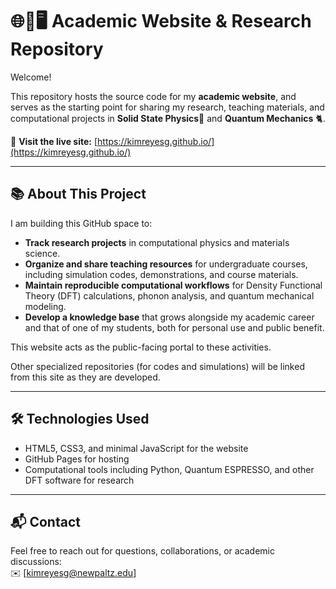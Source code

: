  # 🌐🧪🖥️ Academic Website & Research Repository

Welcome!  

This repository hosts the source code for my **academic website**, and serves as the starting point for sharing my research, teaching materials, and computational projects in **Solid State Physics**💎 and **Quantum Mechanics** 🐈.

🔗 **Visit the live site:** [https://kimreyesg.github.io/](https://kimreyesg.github.io/)

---

## 📚 About This Project

I am building this GitHub space to:

- **Track research projects** in computational physics and materials science.
- **Organize and share teaching resources** for undergraduate courses, including simulation codes, demonstrations, and course materials.
- **Maintain reproducible computational workflows** for Density Functional Theory (DFT) calculations, phonon analysis, and quantum mechanical modeling.
- **Develop a knowledge base** that grows alongside my academic career and that of one of my students, both for personal use and public benefit.

This website acts as the public-facing portal to these activities.

Other specialized repositories (for codes and simulations) will be linked from this site as they are developed.

---

## 🛠 Technologies Used
- HTML5, CSS3, and minimal JavaScript for the website
- GitHub Pages for hosting
- Computational tools including Python, Quantum ESPRESSO, and other DFT software for research

---

## 📬 Contact
Feel free to reach out for questions, collaborations, or academic discussions:  
✉️ [kimreyesg@newpaltz.edu]
